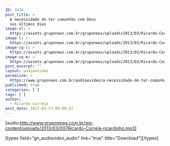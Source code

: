 ```yaml
---
ID: 3038
post_title: >
  A necessidade de ter comunhão com Deus
  nos últimos dias
image-xl: >
  https://assets.gruponews.com.br/gruponews/uploads/2013/03/Ricardo-Correia.jpg
image-l: >
  https://assets.gruponews.com.br/gruponews/uploads/2013/03/Ricardo-Correia-1280x483.jpg
image-sq-l: >
  https://assets.gruponews.com.br/gruponews/uploads/2013/03/Ricardo-Correia-1280x483.jpg
image-sq-m: >
  https://assets.gruponews.com.br/gruponews/uploads/2013/03/Ricardo-Correia-720x483.jpg
post_excerpt: ""
layout: audioevideo
permalink: >
  https://www.gruponews.com.br/audioevideo/a-necessidade-de-ter-comunhao-com-deus-nos-ultimos-dias
published: true
categories: [ ]
tags: [ ]
author:
  - Ricardo Correia
post_date: 2013-03-23 09:00:22
---
```

[audio:http://www.gruponews.com.br/wp-content/uploads/2013/03/007Ricardo-Correia-ricardinho.mp3]

[types field="gn_audiovideo_audio" link="true" title="Download"][/types]